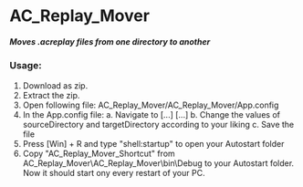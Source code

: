# AC_Replay_Mover
##### Moves .acreplay files from one directory to another

### Usage: 

1. Download as zip.
2. Extract the zip.
3. Open following file:  AC_Replay_Mover/AC_Replay_Mover/App.config 
4. In the App.config file:
  a. Navigate to <configuration>
                    [...]
                        <appSettings>
                            [...]
                            <add key="sourceDirectory" value="C:\path\to\your\ACReplay\folder\"/>
		                        <add key="destinationDirectory" value="C:\path\to\desired\destination\folder\"/>
  b. Change the values of sourceDirectory and targetDirectory according to your liking
  c. Save the file
5. Press [Win] + R and type "shell:startup" to open your Autostart folder
6. Copy "AC_Replay_Mover_Shortcut" from AC_Replay_Mover\AC_Replay_Mover\bin\Debug to your Autostart folder. Now it should start ony every restart of your PC.
